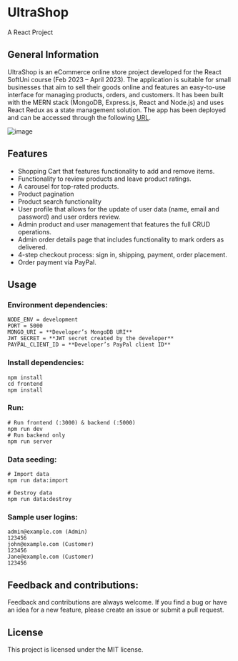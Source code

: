 # UltraShop
A React Project

## General Information

UltraShop is an eCommerce online store project developed for the React SoftUni course (Feb 2023 – April 2023). The application is suitable for small businesses that aim to sell their goods online and features an easy-to-use interface for managing products, orders, and customers.  It has been built with the MERN stack (MongoDB, Express.js, React and Node.js) and uses React Redux as a state management solution. The app has been deployed and can be accessed through the following [URL](https://ultrashop.onrender.com).  

![image](https://i.ibb.co/TY1fXrJ/Ultra-Shop-screenshot.jpg)
 

## Features

-	Shopping Cart that features functionality to add and remove items.
-	Functionality to review products and leave product ratings.
-	A carousel for top-rated products.
-	Product pagination
-	Product search functionality
-	User profile that allows for the update of user data (name, email and password) and user orders review. 
-	Admin product and user management that features the full CRUD operations.
-	Admin order details page that includes functionality to mark orders as delivered.
-	4-step checkout process: sign in, shipping, payment, order placement.
-	Order payment via PayPal.

## Usage
### Environment dependencies:

`NODE_ENV = development`  
`PORT = 5000`  
`MONGO_URI = **Developer’s MongoDB URI**`  
`JWT_SECRET = **JWT secret created by the developer**`  
`PAYPAL_CLIENT_ID = **Developer’s PayPal client ID**`  

### Install dependencies:

`npm install`  
`cd frontend`  
`npm install`  

### Run:
`# Run frontend (:3000) & backend (:5000)`  
`npm run dev`  
`# Run backend only`  
`npm run server`  

### Data seeding:

`# Import data`  
`npm run data:import`  

`# Destroy data`  
`npm run data:destroy`  

### Sample user logins:

`admin@example.com (Admin)`  
`123456`  
`john@example.com (Customer)`  
`123456`  
`Jane@example.com (Customer)`  
`123456`  

## Feedback and contributions:

Feedback and contributions are always welcome. If you find a bug or have an idea for a new feature, please create an issue or submit a pull request.

## License
This project is licensed under the MIT license.
